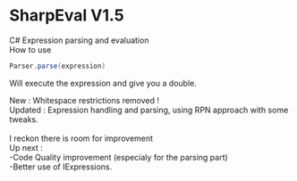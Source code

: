 # SharpEval V1.5
C# Expression parsing and evaluation<br>
How to use
```C#
Parser.parse(expression)
```
Will execute the expression and give you a double.


New : Whitespace restrictions removed ! <br>
Updated : Expression handling and parsing, using RPN approach with some tweaks.<br>
<br>
I reckon there is room for improvement<br>
Up next :<br>
  -Code Quality improvement (especialy for the parsing part)<br>
  -Better use of IExpressions.
  

